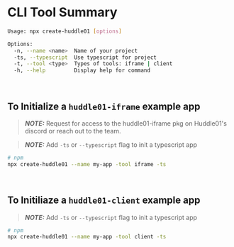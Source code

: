 # CLI Tool Summary

```bash
Usage: npx create-huddle01 [options]

Options:
  -n, --name <name>  Name of your project
  -ts, --typescript  Use typescript for project
  -t, --tool <type>  Types of tools: iframe | client
  -h, --help         Display help for command
```

<br />

## To Initialize a `huddle01-iframe` example app

> **_NOTE:_** Request for access to the huddle01-iframe pkg on Huddle01's discord or reach out to the team.

> **_NOTE:_** Add `-ts` or `--typescript` flag to init a typescript app

```bash
# npm
npx create-huddle01 --name my-app -tool iframe -ts
```

<br />

## To Initiliaze a `huddle01-client` example app

> **_NOTE:_** Add `-ts` or `--typescript` flag to init a typescript app

```bash
# npm
npx create-huddle01 --name my-app -tool client -ts
```
